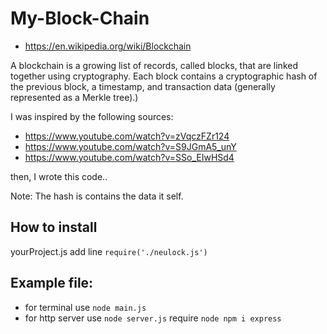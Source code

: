 # My-Block-Chain

- https://en.wikipedia.org/wiki/Blockchain

A blockchain is a growing list of records, called blocks, that are linked together using cryptography. Each block contains a cryptographic hash of the previous block, a timestamp, and transaction data (generally represented as a Merkle tree).)

I was inspired by the following sources:
- https://www.youtube.com/watch?v=zVqczFZr124
- https://www.youtube.com/watch?v=S9JGmA5_unY
- https://www.youtube.com/watch?v=SSo_EIwHSd4

then, I wrote this code..

Note: The hash is contains the data it self.

## How to install
yourProject.js add line
`require('./neulock.js')`

## Example file:
- for terminal use `node main.js`
- for http server use `node server.js` require `node npm i express`
